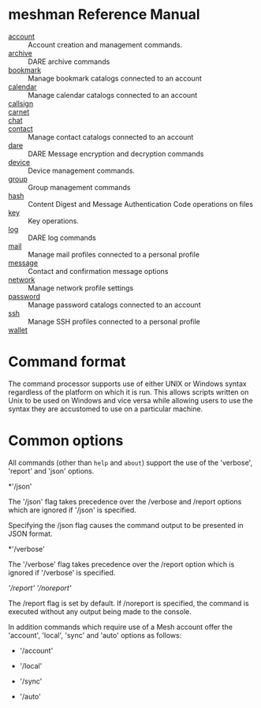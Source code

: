 # meshman Reference Manual

<dl>
<dt><a href="account.html">account</a>
<dd>Account creation and management commands.
<dt><a href="archive.html">archive</a>
<dd>DARE archive commands
<dt><a href="bookmark.html">bookmark</a>
<dd>Manage bookmark catalogs connected to an account
<dt><a href="calendar.html">calendar</a>
<dd>Manage calendar catalogs connected to an account
<dt><a href="callsign.html">callsign</a>
<dd><Unspecified>
<dt><a href="carnet.html">carnet</a>
<dd><Unspecified>
<dt><a href="chat.html">chat</a>
<dd><Unspecified>
<dt><a href="contact.html">contact</a>
<dd>Manage contact catalogs connected to an account
<dt><a href="dare.html">dare</a>
<dd>DARE Message encryption and decryption commands
<dt><a href="device.html">device</a>
<dd>Device management commands.
<dt><a href="group.html">group</a>
<dd>Group management commands
<dt><a href="hash.html">hash</a>
<dd>Content Digest and Message Authentication Code operations on files
<dt><a href="key.html">key</a>
<dd>Key operations.
<dt><a href="log.html">log</a>
<dd>DARE log commands
<dt><a href="mail.html">mail</a>
<dd>Manage mail profiles connected to a personal profile
<dt><a href="message.html">message</a>
<dd>Contact and confirmation message options
<dt><a href="network.html">network</a>
<dd>Manage network profile settings
<dt><a href="password.html">password</a>
<dd>Manage password catalogs connected to an account
<dt><a href="ssh.html">ssh</a>
<dd>Manage SSH profiles connected to a personal profile
<dt><a href="wallet.html">wallet</a>
<dd><Unspecified>
</dl>

# Command format

The command processor supports use of either UNIX or Windows syntax regardless
of the platform on which it is run. This allows scripts written on Unix to be
used on Windows and vice versa while allowing users to use the syntax they are 
accustomed to use on a particular machine.


# Common options

All commands (other than `help` and `about`) support the use of the 'verbose', 
'report' and 'json' options.

*'/json' 

The '/json' flag takes precedence over the /verbose and /report options which
are ignored if '/json' is specified.

Specifying the /json flag causes the command output to be presented in JSON
format.

*'/verbose' 

The '/verbose' flag takes precedence over the /report option which is ignored if
'/verbose' is specified.

*'/report' '/noreport'* 

The /report flag is set by default. If /noreport is specified, the command is
executed without any output being made to the console.


In addition commands which require use of a Mesh account offer the 
'account', 'local', 'sync' and 'auto' options as follows:

* '/account'


* '/local'

* '/sync'

* '/auto'

